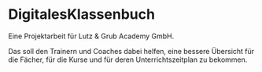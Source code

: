 # DigitalesKlassenbuch
Eine Projektarbeit für Lutz & Grub Academy GmbH. 

Das soll den Trainern und Coaches dabei helfen, eine bessere Übersicht für die Fächer, für die Kurse und für deren Unterrichtszeitplan zu bekommen. 
